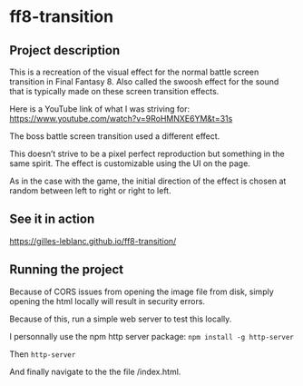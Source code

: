 # ff8-transition

## Project description

This is a recreation of the visual effect for the normal battle screen transition in Final Fantasy 8. Also called the swoosh effect for the sound that is typically made on these screen transition effects. 

Here is a YouTube link of what I was striving for: https://www.youtube.com/watch?v=9RoHMNXE6YM&t=31s

The boss battle screen transition used a different effect. 

This doesn’t strive to be a pixel perfect reproduction but something in the same spirit. The effect is customizable using the UI on the page.

As in the case with the game, the initial direction of the effect is chosen at random between left to right or right to left.

## See it in action

https://gilles-leblanc.github.io/ff8-transition/

## Running the project

Because of CORS issues from opening the image file from disk, simply opening the html locally will result in security errors.

Because of this, run a simple web server to test this locally.

I personnally use the npm http server package:
`npm install -g http-server`

Then
`http-server`

And finally navigate to the the file /index.html.
